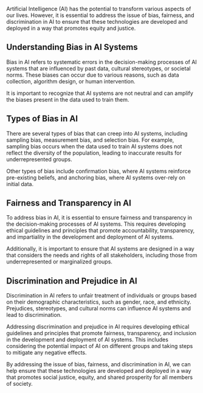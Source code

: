 

Artificial Intelligence (AI) has the potential to transform various aspects of our lives. However, it is essential to address the issue of bias, fairness, and discrimination in AI to ensure that these technologies are developed and deployed in a way that promotes equity and justice.

Understanding Bias in AI Systems
--------------------------------

Bias in AI refers to systematic errors in the decision-making processes of AI systems that are influenced by past data, cultural stereotypes, or societal norms. These biases can occur due to various reasons, such as data collection, algorithm design, or human intervention.

It is important to recognize that AI systems are not neutral and can amplify the biases present in the data used to train them.

Types of Bias in AI
-------------------

There are several types of bias that can creep into AI systems, including sampling bias, measurement bias, and selection bias. For example, sampling bias occurs when the data used to train AI systems does not reflect the diversity of the population, leading to inaccurate results for underrepresented groups.

Other types of bias include confirmation bias, where AI systems reinforce pre-existing beliefs, and anchoring bias, where AI systems over-rely on initial data.

Fairness and Transparency in AI
-------------------------------

To address bias in AI, it is essential to ensure fairness and transparency in the decision-making processes of AI systems. This requires developing ethical guidelines and principles that promote accountability, transparency, and impartiality in the development and deployment of AI systems.

Additionally, it is important to ensure that AI systems are designed in a way that considers the needs and rights of all stakeholders, including those from underrepresented or marginalized groups.

Discrimination and Prejudice in AI
----------------------------------

Discrimination in AI refers to unfair treatment of individuals or groups based on their demographic characteristics, such as gender, race, and ethnicity. Prejudices, stereotypes, and cultural norms can influence AI systems and lead to discrimination.

Addressing discrimination and prejudice in AI requires developing ethical guidelines and principles that promote fairness, transparency, and inclusion in the development and deployment of AI systems. This includes considering the potential impact of AI on different groups and taking steps to mitigate any negative effects.

By addressing the issue of bias, fairness, and discrimination in AI, we can help ensure that these technologies are developed and deployed in a way that promotes social justice, equity, and shared prosperity for all members of society.
